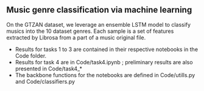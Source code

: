 ## Music genre classification via machine learning

  On the GTZAN dataset, we leverage an ensemble LSTM model to classify musics into the 10 dataset genres. Each sample is a set of features extracted by Librosa from a part of a music original file.

  - Results for tasks 1 to 3 are contained in their respective notebooks in the Code folder.
  - Results for task 4 are in Code/task4.ipynb ; preliminary results are also presented in Code/task4_*
  - The backbone functions for the notebooks are defined in Code/utills.py and Code/classifiers.py
